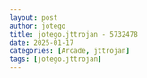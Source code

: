 ```yaml
---
layout: post
author: jotego
title: jotego.jttrojan - 5732478
date: 2025-01-17
categories: [Arcade, jttrojan]
tags: [jotego.jttrojan]
---
```


